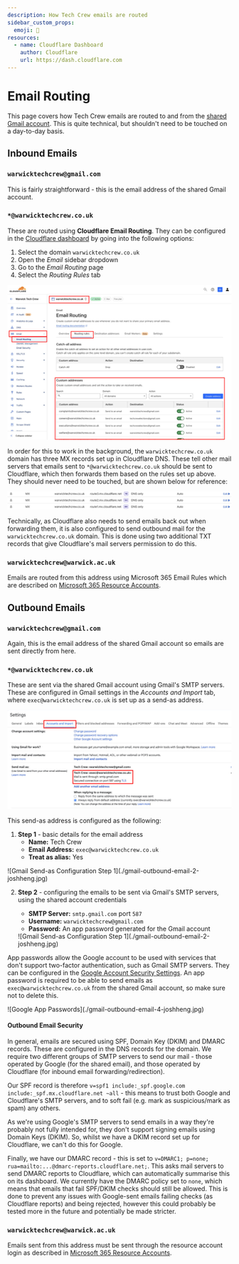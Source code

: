 ```yaml
---
description: How Tech Crew emails are routed
sidebar_custom_props:
  emoji: 📩
resources:
  - name: Cloudflare Dashboard
    author: Cloudflare
    url: https://dash.cloudflare.com
---
```


# Email Routing

This page covers how Tech Crew emails are routed to and from the [shared Gmail account](../01-gmail/index.md). This is
quite technical, but shouldn't need to be touched on a day-to-day basis.

## Inbound Emails

### `warwicktechcrew@gmail.com`

This is fairly straightforward - this is the email address of the shared Gmail account.

### `*@warwicktechcrew.co.uk`

These are routed using **Cloudflare Email Routing**. They can be configured in the
[Cloudflare dashboard](https://dash.cloudflare.com) by going into the following options:

1. Select the domain `warwicktechcrew.co.uk`
2. Open the _Email_ sidebar dropdown
3. Go to the _Email Routing_ page
4. Select the _Routing Rules_ tab

![Cloudflare Email Routing](./cloudflare-inbound-routing-joshheng.jpg)

In order for this to work in the background, the `warwicktechcrew.co.uk` domain has three MX records set up in
Cloudflare DNS. These tell other mail servers that emails sent to `*@warwicktechcrew.co.uk` should be sent to
Cloudflare, which then forwards them based on the rules set up above. They should never need to be touched, but are
shown below for reference:

![Cloudflare Inbound Email DNS Records](./cloudflare-inbound-dns-records-joshheng.jpg)

Technically, as Cloudflare also needs to send emails back out when forwarding them, it is also configured to send
outbound mail for the `warwicktechcrew.co.uk` domain. This is done using two additional TXT records that give
Cloudflare's mail servers permission to do this.

### `warwicktechcrew@warwick.ac.uk`

Emails are routed from this address using Microsoft 365 Email Rules which are described on
[Microsoft 365 Resource Accounts](../02-resource/index.md).

## Outbound Emails

### `warwicktechcrew@gmail.com`

Again, this is the email address of the shared Gmail account so emails are sent directly from here.

### `*@warwicktechcrew.co.uk`

These are sent via the shared Gmail account using Gmail's SMTP servers. These are configured in Gmail settings in the
_Accounts and Import_ tab, where `exec@warwicktechcrew.co.uk` is set up as a send-as address.

![Gmail Send-as Configuration](./gmail-outbound-email-joshheng.jpg)

This send-as address is configured as the following:

1. **Step 1** - basic details for the email address
   - **Name:** Tech Crew
   - **Email Address:** `exec@warwicktechcrew.co.uk`
   - **Treat as alias:** Yes

  <div class="img-small">
  ![Gmail Send-as Configuration Step 1](./gmail-outbound-email-2-joshheng.jpg)
  </div>

2. **Step 2** - configuring the emails to be sent via Gmail's SMTP servers, using the shared account credentials

   - **SMTP Server:** `smtp.gmail.com` port `587`
   - **Username:** `warwicktechcrew@gmail.com`
   - **Password:** An app password generated for the Gmail account

   <div class="img-small">
   ![Gmail Send-as Configuration Step 1](./gmail-outbound-email-2-joshheng.jpg)
   </div>

App passwords allow the Google account to be used with services that don't support two-factor authentication, such as
Gmail SMTP servers. They can be configured in the
[Google Account Security Settings](https://myaccount.google.com/apppasswords). An app password is required to be able to
send emails as `exec@warwicktechcrew.co.uk` from the shared Gmail account, so make sure not to delete this.

<div class="img-small">
![Google App Passwords](./gmail-outbound-email-4-joshheng.jpg)
</div>

#### Outbound Email Security

In general, emails are secured using SPF, Domain Key (DKIM) and DMARC records. These are configured in the DNS records
for the domain. We require two different groups of SMTP servers to send our mail - those operated by Google (for the
shared email), and those operated by Cloudflare (for inbound email forwarding/redirection).

Our SPF record is therefore `v=spf1 include:_spf.google.com include:_spf.mx.cloudflare.net ~all` - this means to trust
both Google and Cloudflare's SMTP servers, and to soft fail (e.g. mark as suspicious/mark as spam) any others.

As we're using Google's SMTP servers to send emails in a way they're probably not fully intended for, they don't support
signing emails using Domain Keys (DKIM). So, whilst we have a DKIM record set up for Cloudflare, we can't do this for
Google.

Finally, we have our DMARC record - this is set to `v=DMARC1; p=none; rua=mailto:...@dmarc-reports.cloudflare.net;`.
This asks mail servers to send DMARC reports to Cloudflare, which can automatically summarise this on its dashboard. We
currently have the DMARC policy set to `none`, which means that emails that fail SPF/DKIM checks should still be
allowed. This is done to prevent any issues with Google-sent emails failing checks (as Cloudflare reports) and being
rejected, however this could probably be tested more in the future and potentially be made stricter.

### `warwicktechcrew@warwick.ac.uk`

Emails sent from this address must be sent through the resource account login as described in
[Microsoft 365 Resource Accounts](../02-resource/index.md).
